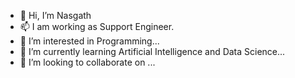 - 👋 Hi, I’m Nasgath
- 📫 I am working as Support Engineer.
- 👀 I’m interested in  Programming...
- 🌱 I’m currently learning Artificial Intelligence and Data Science...
- 💞️ I’m looking to collaborate on ...

